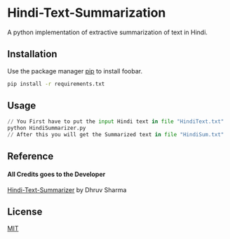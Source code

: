 # Hindi-Text-Summarization

A python implementation of extractive summarization of text in Hindi.

## Installation

Use the package manager [pip](https://pip.pypa.io/en/stable/) to install foobar.

```bash
pip install -r requirements.txt
```

## Usage

```python
// You First have to put the input Hindi text in file "HindiText.txt"
python HindiSummarizer.py
// After this you will get the Summarized text in file "HindiSum.txt"
```

## Reference

#### All Credits goes to the Developer

[Hindi-Text-Summarizer] by
Dhruv Sharma</br>

## License

[MIT](https://choosealicense.com/licenses/mit/)

[hindi-text-summarizer]: https://github.com/DhrvShrma/Hindi-Text-Summarizer
